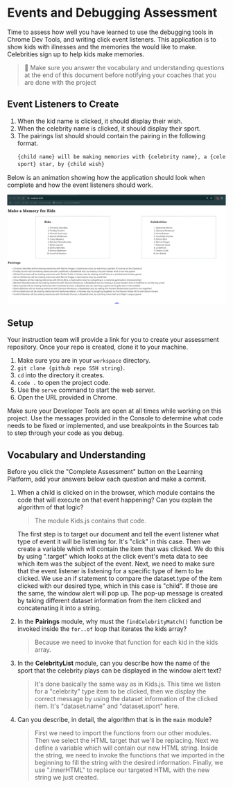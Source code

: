 # Events and Debugging Assessment

Time to assess how well you have learned to use the debugging tools in Chrome Dev Tools, and writing click event listeners. This application is to show kids with illnesses and the memories the would like to make. Celebrities sign up to help kids make memories.

> 🧨 Make sure you answer the vocabulary and understanding questions at the end of this document before notifying your coaches that you are done with the project

## Event Listeners to Create

1. When the kid name is clicked, it should display their wish.
1. When the celebrity name is clicked, it should display their sport.
1. The pairings list should should contain the pairing in the following format.
   ```html
   {child name} will be making memories with {celebrity name}, a {celebrity
   sport} star, by {child wish}
   ```

Below is an animation showing how the application should look when complete and how the event listeners should work.

<img src="./images/debugging-events-assessment.gif" width="700px">

## Setup

Your instruction team will provide a link for you to create your assessment repository. Once your repo is created, clone it to your machine.

1. Make sure you are in your `workspace` directory.
1. `git clone {github repo SSH string}`.
1. `cd` into the directory it creates.
1. `code .` to open the project code.
1. Use the `serve` command to start the web server.
1. Open the URL provided in Chrome.

Make sure your Developer Tools are open at all times while working on this project. Use the messages provided in the Console to determine what code needs to be fixed or implemented, and use breakpoints in the Sources tab to step through your code as you debug.

## Vocabulary and Understanding

Before you click the "Complete Assessment" button on the Learning Platform, add your answers below each question and make a commit.

1. When a child is clicked on in the browser, which module contains the code that will execute on that event happening? Can you explain the algorithm of that logic?

   > The module Kids.js contains that code.

   The first step is to target our document and tell the event listener what type of event it will be listening for. It's "click" in this case. Then we create a variable which will contain the item that was clicked. We do this by using ".target" which looks at the click event's meta data to see which item was the subject of the event. Next, we need to make sure that the event listener is listening for a specific type of item to be clicked. We use an if statement to compare the dataset.type of the item clicked with our desired type, which in this case is "child". If those are the same, the window alert will pop up. The pop-up message is created by taking different dataset information from the item clicked and concatenating it into a string.

2. In the **Pairings** module, why must the `findCelebrityMatch()` function be invoked inside the `for..of` loop that iterates the kids array?

   > Because we need to invoke that function for each kid in the kids array.

3. In the **CelebrityList** module, can you describe how the name of the sport that the celebrity plays can be displayed in the window alert text?

   > It's done basically the same way as in Kids.js. This time we listen for a "celebrity" type item to be clicked, then we display the correct message by using the dataset information of the clicked item. It's "dataset.name" and "dataset.sport" here.

4. Can you describe, in detail, the algorithm that is in the `main` module?

   > First we need to import the functions from our other modules. Then we select the HTML target that we'll be replacing. Next we define a variable which will contain our new HTML string. Inside the string, we need to invoke the functions that we imported in the beginning to fill the string with the desired information. Finally, we use ".innerHTML" to replace our targeted HTML with the new string we just created.
